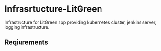 # Infrasrtucture-LitGreen
  Infrastructure for LitGreen app providing kubernetes cluster, jenkins server, logging infrastructure.
## Reqiurements
